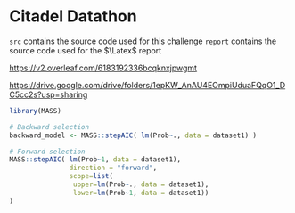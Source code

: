 # Citadel Datathon

`src` contains the source code used for this challenge
`report` contains the source code used for the $\Latex$ report

https://v2.overleaf.com/6183192336bcqknxjpwgmt

https://drive.google.com/drive/folders/1epKW_AnAU4EOmpiUduaFQqO1_DC5cc2s?usp=sharing


```r
library(MASS)

# Backward selection
backward_model <- MASS::stepAIC( lm(Prob~., data = dataset1) )

# Forward selection
MASS::stepAIC( lm(Prob~1, data = dataset1), 
               direction = "forward", 
               scope=list(
                upper=lm(Prob~., data = dataset1), 
                lower=lm(Prob~1, data = dataset1)) 
)
```
